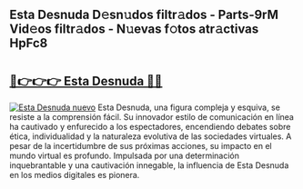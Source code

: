 ## Esta Desnuda D𝚎sn𝚞dos filtr𝚊dos - Parts-9rM Vid𝚎os filtr𝚊dos - N𝚞evas f𝚘tos atr𝚊ctivas HpFc8

# <h2><a href="http://mbavubn.tromn.icu/?c=Esta+Desnuda">🔗👉👉👉 Esta Desnuda 🔗🔗</a></h2>

[![Esta Desnuda nuevo](https://i.imgur.com/pEAQMta.gif)](http://mbavubn.tromn.icu/?c=Esta+Desnuda)
Esta Desnuda, una figura compleja y esquiva, se resiste a la comprensión fácil. Su innovador estilo de comunicación en línea ha cautivado y enfurecido a los espectadores, encendiendo debates sobre ética, individualidad y la naturaleza evolutiva de las sociedades virtuales. A pesar de la incertidumbre de sus próximas acciones, su impacto en el mundo virtual es profundo. Impulsada por una determinación inquebrantable y una cautivación innegable, la influencia de Esta Desnuda en los medios digitales es pionera.
